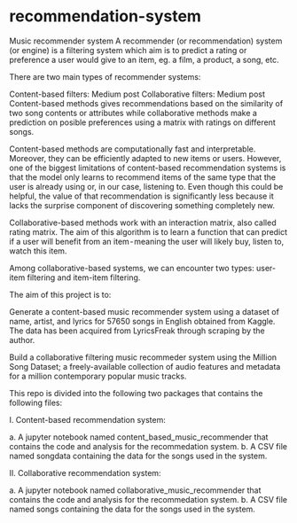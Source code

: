 # recommendation-system
Music recommender system
A recommender (or recommendation) system (or engine) is a filtering system which aim is to predict a rating or preference a user would give to an item, eg. a film, a product, a song, etc.

There are two main types of recommender systems:

Content-based filters: Medium post
Collaborative filters: Medium post
Content-based methods gives recommendations based on the similarity of two song contents or attributes while collaborative methods make a prediction on posible preferences using a matrix with ratings on different songs.

Content-based methods are computationally fast and interpretable. Moreover, they can be efficiently adapted to new items or users.  However, one of the biggest limitations of content-based recommendation systems is that the model only learns to recommend items of the same type that the user is already using or, in our case, listening to. Even though this could be helpful, the value of that recommendation is significantly less because it lacks the surprise component of discovering something completely new.

Collaborative-based methods work with an interaction matrix, also called rating matrix. The aim of this algorithm is to learn a function that can predict if a user will benefit from an item - meaning the user will likely buy, listen to, watch this item.

Among collaborative-based systems, we can encounter two types: user-item filtering and item-item filtering.

The aim of this project is to:

Generate a content-based music recommender system using a dataset of name, artist, and lyrics for 57650 songs in English obtained from Kaggle. The data has been acquired from LyricsFreak through scraping by the author.

Build a collaborative filtering music recommeder system using the Million Song Dataset; a freely-available collection of audio features and metadata for a million contemporary popular music tracks.

This repo is divided into the following two packages that contains the following files:

I. Content-based recommendation system:

a. A jupyter notebook named content_based_music_recommender that contains the code and analysis for the recommedation system.
b. A CSV file named songdata containing the data for the songs used in the system.

II. Collaborative recommendation system:

a. A jupyter notebook named collaborative_music_recommender that contains the code and analysis for the recommedation system.
b. A CSV file named songs containing the data for the songs used in the system.
